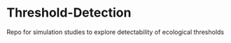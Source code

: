 # Threshold-Detection
Repo for simulation studies to explore detectability of ecological thresholds
